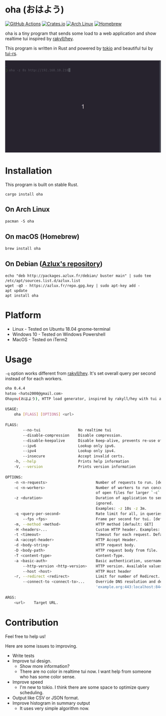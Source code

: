 # oha (おはよう)

[![GitHub Actions](https://github.com/hatoo/oha/workflows/CI/badge.svg)](https://github.com/hatoo/oha/actions?query=workflow%3ACI)
[![Crates.io](https://img.shields.io/crates/v/oha.svg)](https://crates.io/crates/oha)
[![Arch Linux](https://img.shields.io/archlinux/v/community/x86_64/oha)](https://archlinux.org/packages/community/x86_64/oha/)
[![Homebrew](https://img.shields.io/homebrew/v/oha)](https://formulae.brew.sh/formula/oha)

oha is a tiny program that sends some load to a web application and show realtime tui inspired by [rakyll/hey](https://github.com/rakyll/hey).

This program is written in Rust and powered by [tokio](https://github.com/tokio-rs/tokio) and beautiful tui by [tui-rs](https://github.com/fdehau/tui-rs).

![demo](demo.gif)

# Installation

This program is built on stable Rust.

    cargo install oha

## On Arch Linux

    pacman -S oha

## On macOS (Homebrew)

    brew install oha

## On Debian ([Azlux's repository](http://packages.azlux.fr/))

    echo "deb http://packages.azlux.fr/debian/ buster main" | sudo tee /etc/apt/sources.list.d/azlux.list
    wget -qO - https://azlux.fr/repo.gpg.key | sudo apt-key add -
    apt update
    apt install oha

# Platform

- Linux - Tested on Ubuntu 18.04 gnome-terminal
- Windows 10 - Tested on Windows Powershell
- MacOS - Tested on iTerm2

# Usage

`-q` option works different from [rakyll/hey](https://github.com/rakyll/hey). It's set overall query per second instead of for each workers.

```bash
oha 0.4.4
hatoo <hato2000@gmail.com>
Ohayou(おはよう), HTTP load generator, inspired by rakyll/hey with tui animation.

USAGE:
    oha [FLAGS] [OPTIONS] <url>

FLAGS:
        --no-tui                 No realtime tui
        --disable-compression    Disable compression.
        --disable-keepalive      Disable keep-alive, prevents re-use of TCP connections between different HTTP requests.
        --ipv6                   Lookup only ipv6.
        --ipv4                   Lookup only ipv4.
        --insecure               Accept invalid certs.
    -h, --help                   Prints help information
    -V, --version                Prints version information

OPTIONS:
    -n <n-requests>                      Number of requests to run. [default: 200]
    -c <n-workers>                       Number of workers to run concurrently. You may should increase limit to number
                                         of open files for larger `-c`. [default: 50]
    -z <duration>                        Duration of application to send requests. If duration is specified, n is
                                         ignored.
                                         Examples: -z 10s -z 3m.
    -q <query-per-second>                Rate limit for all, in queries per second (QPS)
        --fps <fps>                      Frame per second for tui. [default: 16]
    -m, --method <method>                HTTP method [default: GET]
    -H <headers>...                      Custom HTTP header. Examples: -H "foo: bar"
    -t <timeout>                         Timeout for each request. Default to infinite.
    -A <accept-header>                   HTTP Accept Header.
    -d <body-string>                     HTTP request body.
    -D <body-path>                       HTTP request body from file.
    -T <content-type>                    Content-Type.
    -a <basic-auth>                      Basic authentication, username:password
        --http-version <http-version>    HTTP version. Available values 0.9, 1.0, 1.1, 2.
        --host <host>                    HTTP Host header
    -r, --redirect <redirect>            Limit for number of Redirect. Set 0 for no redirection. [default: 10]
        --connect-to <connect-to>...     Override DNS resolution and default port numbers with strings like
                                         'example.org:443:localhost:8443'

ARGS:
    <url>    Target URL.
```

# Contribution

Feel free to help us!

Here are some issues to improving.

- Write tests
- Improve tui design.
  - Show more information?
  - There are no color in realtime tui now. I want help from someone who has some color sense.
- Improve speed
  - I'm new to tokio. I think there are some space to optimize query scheduling.
- Output like CSV or JSON format.
- Improve histogram in summary output
  - It uses very simple algorithm now.
